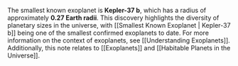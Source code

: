 The smallest known exoplanet is **Kepler-37 b**, which has a radius of approximately **0.27 Earth radii**. This discovery highlights the diversity of planetary sizes in the universe, with [[Smallest Known Exoplanet | Kepler-37 b]] being one of the smallest confirmed exoplanets to date. For more information on the context of exoplanets, see [[Understanding Exoplanets]]. Additionally, this note relates to [[Exoplanets]] and [[Habitable Planets in the Universe]].